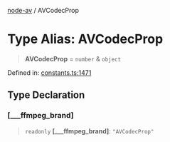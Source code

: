 [node-av](../globals.md) / AVCodecProp

# Type Alias: AVCodecProp

> **AVCodecProp** = `number` & `object`

Defined in: [constants.ts:1471](https://github.com/seydx/av/blob/f8631fc881b394300b1479f511d55cf1c370a87f/src/constants/constants.ts#L1471)

## Type Declaration

### \[\_\_\_ffmpeg\_brand\]

> `readonly` **\[\_\_\_ffmpeg\_brand\]**: `"AVCodecProp"`
